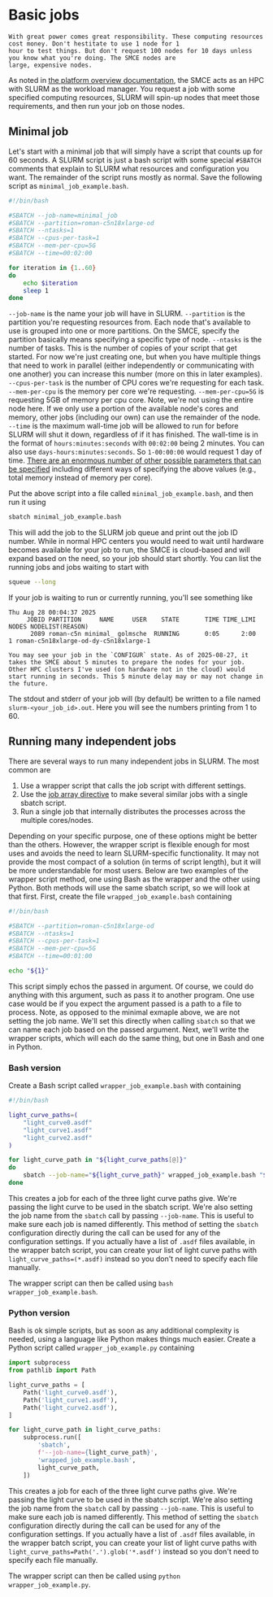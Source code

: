 # Basic jobs

```{important}
With great power comes great responsibility. These computing resources cost money. Don't hestitate to use 1 node for 1
hour to test things. But don't request 100 nodes for 10 days unless you know what you're doing. The SMCE nodes are
large, expensive nodes.
```

As noted in [the platform overview documentation](./platform_overview.md), the SMCE acts as an HPC with SLURM as the
workload manager. You request a job with some specified computing resources, SLURM will spin-up nodes that meet those
requirements, and then run your job on those nodes.

## Minimal job

Let's start with a minimal job that will simply have a script that counts up for 60 seconds. A SLURM script is just a
bash script with some special `#SBATCH` comments that explain to SLURM what resources and configuration you want.
The remainder of the script runs mostly as normal. Save the following script as `minimal_job_example.bash`.
```bash
#!/bin/bash

#SBATCH --job-name=minimal_job
#SBATCH --partition=roman-c5n18xlarge-od
#SBATCH --ntasks=1
#SBATCH --cpus-per-task=1
#SBATCH --mem-per-cpu=5G
#SBATCH --time=00:02:00

for iteration in {1..60}
do
    echo $iteration
    sleep 1
done
```
`--job-name` is the name your job will have in SLURM. `--partition` is the partition you're requesting resources from. Each node that's available to use is grouped into one or more partitions. On the SMCE, specify the partition basically means specifying a specific type of node. `--ntasks` is the number of tasks. This is the number of copies of your script that get started. For now we're just creating one, but when you have multiple things that need to work in parallel (either independently or communicating with one another) you can increase this number (more on this in later examples). `--cpus-per-task` is the number of CPU cores we're requesting for each task. `--mem-per-cpu` is the memory per core we're requesting. `--mem-per-cpu=5G` is requesting 5GB of memory per cpu core. Note, we're not using the entire node here. If we only use a portion of the available node's cores and memory, other jobs (including our own) can use the remainder of the node. `--time` is the maximum wall-time job will be allowed to run for before SLURM will shut it down, regardless of if it has finished. The wall-time is in the format of `hours:minutes:seconds` with `00:02:00` being 2 minutes. You can also use `days-hours:minutes:seconds`. So `1-00:00:00` would request 1 day of time. [There are an enormous number of other possible parameters that can be specified](https://slurm.schedmd.com/sbatch.html) including different ways of specifying the above values (e.g., total memory instead of memory per core).

Put the above script into a file called `minimal_job_example.bash`, and then run it using
```sh
sbatch minimal_job_example.bash
```
This will add the job to the SLURM job queue and print out the job ID number. While in normal HPC centers you would need to wait until hardware becomes available for your job to run, the SMCE is cloud-based and will expand based on the need, so your job should start shortly. You can list the running jobs and jobs waiting to start with
```sh
squeue --long
```
If your job is waiting to run or currently running, you'll see something like
```
Thu Aug 28 00:04:37 2025
     JOBID PARTITION     NAME     USER    STATE       TIME TIME_LIMI  NODES NODELIST(REASON)
      2089 roman-c5n minimal_ golmsche  RUNNING       0:05      2:00      1 roman-c5n18xlarge-od-dy-c5n18xlarge-1
```
```{note}
You may see your job in the `CONFIGUR` state. As of 2025-08-27, it takes the SMCE about 5 minutes to prepare the nodes for your job. Other HPC clusters I've used (on hardware not in the cloud) would start running in seconds. This 5 minute delay may or may not change in the future.
```
The stdout and stderr of your job will (by default) be written to a file named `slurm-<your_job_id>.out`. Here you will see the numbers printing from 1 to 60.


## Running many independent jobs

There are several ways to run many independent jobs in SLURM. The most common are
1. Use a wrapper script that calls the job script with different settings.
2. Use the [job array directive](https://rcpedia.stanford.edu/_user_guide/job_arrays/) to make several similar jobs with a single sbatch script.
3. Run a single job that internally distributes the processes across the multiple cores/nodes.

Depending on your specific purpose, one of these options might be better than the others. However, the wrapper script is flexible enough for most uses and avoids the need to learn SLURM-specific functionality. It may not provide the most compact of a solution (in terms of script length), but it will be more understandable for most users. Below are two examples of the wrapper script method, one using Bash as the wrapper and the other using Python. Both methods will use the same sbatch script, so we will look at that first. First, create the file `wrapped_job_example.bash` containing
```bash
#!/bin/bash

#SBATCH --partition=roman-c5n18xlarge-od
#SBATCH --ntasks=1
#SBATCH --cpus-per-task=1
#SBATCH --mem-per-cpu=5G
#SBATCH --time=00:01:00

echo "${1}"
```
This script simply echos the passed in argument. Of course, we could do anything with this argument, such as pass it to another program. One use case would be if you expect the argument passed is a path to a file to process. Note, as opposed to the minimal exmaple above, we are not setting the job name. We'll set this directly when calling `sbatch` so that we can name each job based on the passed argument. Next, we'll write the wrapper scripts, which will each do the same thing, but one in Bash and one in Python.

### Bash version

Create a Bash script called `wrapper_job_example.bash` with containing
```bash
#!/bin/bash

light_curve_paths=(
    "light_curve0.asdf"
    "light_curve1.asdf"
    "light_curve2.asdf"
)

for light_curve_path in "${light_curve_paths[@]}"
do
    sbatch --job-name="${light_curve_path}" wrapped_job_example.bash "${light_curve_path}"
done
```
This creates a job for each of the three light curve paths give. We're passing the light curve to be used in the sbatch script. We're also setting the job name from the `sbatch` call by passing `--job-name`. This is useful to make sure each job is named differently. This method of setting the `sbatch` configuration directly during the call can be used for any of the configuration settings. If you actually have a list of `.asdf` files available, in the wrapper batch script, you can create your list of light curve paths with `light_curve_paths=(*.asdf)` instead so you don't need to specify each file manually.

The wrapper script can then be called using `bash wrapper_job_example.bash`.

### Python version

Bash is ok simple scripts, but as soon as any additional complexity is needed, using a language like Python makes things much easier. Create a Python script called `wrapper_job_example.py` containing
```python
import subprocess
from pathlib import Path

light_curve_paths = [
    Path('light_curve0.asdf'),
    Path('light_curve1.asdf'),
    Path('light_curve2.asdf'),
]

for light_curve_path in light_curve_paths:
    subprocess.run([
        'sbatch',
        f'--job-name={light_curve_path}',
        'wrapped_job_example.bash',
        light_curve_path,
    ])
```
This creates a job for each of the three light curve paths give. We're passing the light curve to be used in the sbatch script. We're also setting the job name from the `sbatch` call by passing `--job-name`. This is useful to make sure each job is named differently. This method of setting the `sbatch` configuration directly during the call can be used for any of the configuration settings. If you actually have a list of `.asdf` files available, in the wrapper batch script, you can create your list of light curve paths with `light_curve_paths=Path('.').glob('*.asdf')` instead so you don't need to specify each file manually.

The wrapper script can then be called using `python wrapper_job_example.py`.
